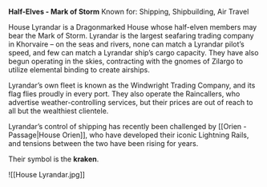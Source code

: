 **Half-Elves - Mark of Storm**
Known for: Shipping, Shipbuilding, Air Travel

House Lyrandar is a Dragonmarked House whose half-elven members may bear the Mark of Storm. Lyrandar is the largest seafaring trading company in Khorvaire – on the seas and rivers, none can match a Lyrandar pilot’s speed, and few can match a Lyrandar ship’s cargo capacity. They have also begun operating in the skies, contracting with the gnomes of Zilargo to utilize elemental binding to create airships.

Lyrandar’s own fleet is known as the Windwright Trading Company, and its flag flies proudly in every port. They also operate the Raincallers, who advertise weather-controlling services, but their prices are out of reach to all but the wealthiest clientele.

Lyrandar’s control of shipping has recently been challenged by [[Orien - Passage|House Orien]], who have developed their iconic Lightning Rails, and tensions between the two have been rising for years.

Their symbol is the **kraken**.

![[House Lyrandar.jpg]]